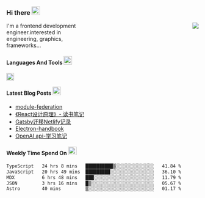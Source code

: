 <!--
**zhaohuanyuu/zhaohuanyuu** is a ✨ _special_ ✨ repository because its `README.md` (this file) appears on your GitHub profile.
-->

### Hi there <img src="https://raw.githubusercontent.com/Tarikul-Islam-Anik/Animated-Fluent-Emojis/master/Emojis/Hand%20gestures/Clapping%20Hands.png" alt="Clapping Hands" width="22" height="22" />

<picture>
  <source media="(prefers-color-scheme: dark)" srcset="https://github-readme-stats.vercel.app/api?username=zhaohuanyuu&count_private=true&show_icons=true&theme=city_lights&hide_title=true">
  <img align="right" src="https://github-readme-stats.vercel.app/api?username=zhaohuanyuu&count_private=true&show_icons=true&hide_title=true">
</picture>

<p align="left" style="width:40%">I'm a frontend development engineer.interested in engineering, graphics, frameworks...</p>

#### Languages And Tools <img src="https://raw.githubusercontent.com/Tarikul-Islam-Anik/Animated-Fluent-Emojis/master/Emojis/Activities/Sparkles.png" alt="Sparkles" width="22" height="22" />

<img align="left" height="20" src="https://skillicons.dev/icons?i=js,ts,rust,nodejs,react,solidjs,vue,gatsby,astro,nextjs" />

</br>

#### Latest Blog Posts <img src="https://raw.githubusercontent.com/Tarikul-Islam-Anik/Animated-Fluent-Emojis/master/Emojis/Objects/Card%20File%20Box.png" alt="Card File Box" width="22" height="22" />
<!-- BLOG-POST-LIST:START -->
- [module-federation](https://auu.zone/post/module-federation)
- [《React设计原理》- 读书笔记](https://auu.zone/post/react-design)
- [Gatsby迁移Netlify记录](https://auu.zone/post/cloud-unit)
- [Electron-handbook](https://auu.zone/post/electron-handbook)
- [OpenAI api-学习笔记](https://auu.zone/post/openai-note)
<!-- BLOG-POST-LIST:END -->

#### Weekly Time Spend On <img src="https://raw.githubusercontent.com/Tarikul-Islam-Anik/Animated-Fluent-Emojis/master/Emojis/Objects/Calendar.png" alt="Calendar" width="22" height="22" />
<!--START_SECTION:waka-->

```txt
TypeScript   24 hrs 8 mins   ██████████▒░░░░░░░░░░░░░░   41.84 %
JavaScript   20 hrs 49 mins  █████████░░░░░░░░░░░░░░░░   36.10 %
MDX          6 hrs 48 mins   ███░░░░░░░░░░░░░░░░░░░░░░   11.79 %
JSON         3 hrs 16 mins   █▒░░░░░░░░░░░░░░░░░░░░░░░   05.67 %
Astro        40 mins         ▒░░░░░░░░░░░░░░░░░░░░░░░░   01.17 %
```

<!--END_SECTION:waka-->
